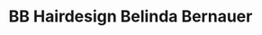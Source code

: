 ---
title: "BB Hairdesign Belinda Bernauer"
url: /zwickau/bb-hairdesign-belinda-bernauer/
shop: Friseur
---
